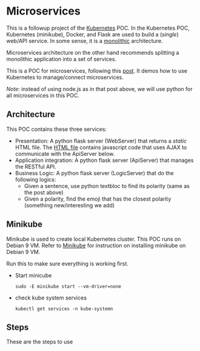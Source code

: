 # Microservices

This is a followup project of the [Kubernetes](../Kubernetes) POC. In the Kubernetes POC, Kubernetes (minikube), Docker,
and Flask are used to build a (_single_) web/API service. In some sense, it is a [monolithic](https://articles.microservices.com/monolithic-vs-microservices-architecture-5c4848858f59) 
architecture. 

Microservices architecture on the other hand recommends splitting a monolithic application into a set of
services.

This is a POC for microservices, following 
this [post](https://www.freecodecamp.org/news/learn-kubernetes-in-under-3-hours-a-detailed-guide-to-orchestrating-containers-114ff420e882/). It
demos how to use Kubernetes to manage/connect microservices. 

_Note_: instead of using node.js as in that post above, we will use python for all microservices in this POC.

## Architecture

This POC contains these three services:
* Presentation: A python flask server (WebServer) that returns a _static_ HTML file. The [HTML file](WebServer/templates/sentiment.html) contains
javascript code that uses AJAX to communicate with the ApiServer below.
* Application integration: A python flask server (ApiServer) that manages the RESTful API.
* Business Logic: A python flask server (LogicServer) that do the following logics:
    * Given a sentence, use python textbloc to find its polarity (same as the post above)
    * Given a polarity, find the emoji that has the closest polarity (something new/interesting we add)
    

## Minikube
Minikube is used to create local Kubernetes cluster. This POC runs on Debian 9 VM. Refer to [Minikube](../Kubernetes/README.md) for
instruction on installing minikube on Debian 9 VM. 

Run this to make sure everything is working first.

* Start minicube

    ```sudo -E minikube start --vm-driver=none```
* check kube system services

    ```kubectl get services -n kube-systemn```
    
## Steps
These are the steps to use